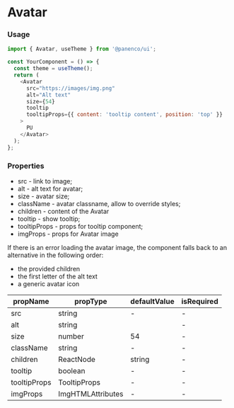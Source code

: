 # Avatar

### Usage

```js
import { Avatar, useTheme } from '@panenco/ui';

const YourComponent = () => {
  const theme = useTheme();
  return (
    <Avatar
      src="https://images/img.png"
      alt="Alt text"
      size={54}
      tooltip
      tooltipProps={{ content: 'tooltip content', position: 'top' }}
    >
      PU
    </Avatar>
  );
};
```

<!-- STORY -->

### Properties

- src - link to image;
- alt - alt text for avatar;
- size - avatar size;
- className - avatar classname, allow to override styles;
- children - content of the Avatar
- tooltip - show tooltip;
- tooltipProps - props for tooltip component;
- imgProps - props for Avatar image

If there is an error loading the avatar image, the component 
falls back to an alternative in the following order:

- the provided children
- the first letter of the alt text
- a generic avatar icon

| propName          | propType                        | defaultValue                   | isRequired |
| ----------------- | ------------------------------- | ------------------------------ | ---------- |
| src               | string                          | -                              | -          |
| alt               | string                          |                                | -          |
| size              | number                          | 54                             | -          |
| className         | string                          | -                              | -          |
| children          | ReactNode | string              | -                              | -          |
| tooltip           | boolean                         | -                              | -          |
| tooltipProps      | TooltipProps                    | -                              | -          |
| imgProps          | ImgHTMLAttributes               | -                              | -          |
